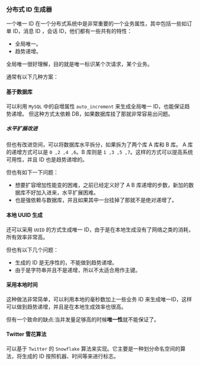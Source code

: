 ### 分布式 ID 生成器

一个唯一 ID 在一个分布式系统中是非常重要的一个业务属性，其中包括一些如订单 ID，消息 ID ，会话 ID，他们都有一些共有的特性：

- 全局唯一。
- 趋势递增。

全局唯一很好理解，目的就是唯一标识某个次请求，某个业务。

通常有以下几种方案：

#### 基于数据库
可以利用 `MySQL` 中的自增属性 `auto_increment` 来生成全局唯一 ID，也能保证趋势递增。
但这种方式太依赖 DB，如果数据库挂了那就非常容易出问题。

##### 水平扩展改进
但也有改进空间，可以将数据库水平拆分，如果拆为了两个库 A 库和 B 库。
A 库的递增方式可以是 `0 ,2 ,4 ,6`。B 库则是 `1 ,3 ,5 ,7`。这样的方式可以提高系统可用性，并且 ID 也是趋势递增的。

但也有如下一下问题：

- 想要扩容增加性能变的困难，之前已经定义好了 A B 库递增的步数，新加的数据库不好加入进来，水平扩展困难。
- 也是强依赖与数据库，并且如果其中一台挂掉了那就不是绝对递增了。

#### 本地 UUID 生成
还可以采用 `UUID` 的方式生成唯一 ID，由于是在本地生成没有了网络之类的消耗，所有效率非常高。

但也有以下几个问题：
- 生成的 ID 是无序性的，不能做到趋势递增。
- 由于是字符串并且不是递增，所以不太适合用作主键。

#### 采用本地时间
这种做法非常简单，可以利用本地的毫秒数加上一些业务 ID 来生成唯一ID，这样可以做到趋势递增，并且是在本地生成效率也很高。

但有一个致命的缺点:当并发量足够高的时候**唯一性**就不能保证了。

#### Twitter 雪花算法

可以基于 `Twitter` 的 `Snowflake` 算法来实现。它主要是一种划分命名空间的算法，将生成的 ID 按照机器、时间等来进行标志。
